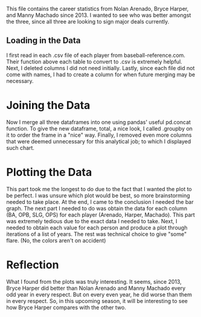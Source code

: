 This file contains the career statistics from Nolan Arenado, Bryce Harper, and Manny Machado since 2013.
I wanted to see who was better amongst the three, since all three are looking to sign major deals currently. 

## Loading in the Data
I first read in each .csv file of each player from baseball-reference.com. Their function above each table to convert to .csv is extremely
  helpful.
Next, I deleted columns I did not need initially. 
Lastly, since each file did not come with names, I had to create a column for when future merging may be necessary.

# Joining the Data
Now I merge all three dataframes into one using pandas' useful pd.concat function.
To give the new dataframe, total, a nice look, I called .groupby on it to order the frame in a "nice" way.
Finally, I removed even more columns that were deemed unnecessary for this analytical job; to which I displayed such chart.

# Plotting the Data
This part took me the longest to do due to the fact that I wanted the plot to be perfect. 
I was unsure which plot would be best, so more brainstorming needed to take place.
At the end, I came to the conclusion I needed the bar graph. 
The next part I needed to do was obtain the data for each column (BA, OPB, SLG, OPS) for each player (Arenado, Harper, Machado). This part
  was extremely tedious due to the exact data I needed to take. 
Next, I needed to obtain each value for each person and produce a plot through iterations of a list of years.
The rest was technical choice to give "some" flare. (No, the colors aren't on accident)

# Reflection
What I found from the plots was truly interesting. It seems, since 2013, Bryce Harper did better than Nolan Arenado and Manny Machado every
  odd year in every respect. But on every even year, he did worse than them in every respect. 
So, in this upcoming season, it will be interesting to see how Bryce Harper compares with the other two.
